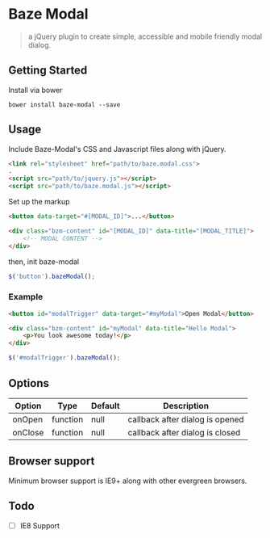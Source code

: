 # Baze Modal

> a jQuery plugin to create simple, accessible and mobile friendly modal dialog.

## Getting Started

Install via bower 

```
bower install baze-modal --save
```

## Usage

Include Baze-Modal's CSS and Javascript files along with jQuery.

```HTML
<link rel="stylesheet" href="path/to/baze.modal.css">
.
<script src="path/to/jquery.js"></script>
<script src="path/to/baze.modal.js"></script>
```

Set up the markup

```HTML
<button data-target="#[MODAL_ID]">...</button>

<div class="bzm-content" id="[MODAL_ID]" data-title="[MODAL_TITLE]">
    <!-- MODAL CONTENT -->
</div>
```

then, init baze-modal

```Javascript
$('button').bazeModal();
```

### Example

```HTML
<button id="modalTrigger" data-target="#myModal">Open Modal</button>

<div class="bzm-content" id="myModal" data-title="Hello Modal">
    <p>You look awesome today!</p>
</div>
```

``` Javascript 
$('#modalTrigger').bazeModal();
```

## Options

| Option  | Type  | Default  | Description  |
|---|---|---|---|
| onOpen  | function  | null  | callback after dialog is opened  |
| onClose  | function  | null  | callback after dialog is closed  |


## Browser support

Minimum browser support is IE9+ along with other evergreen browsers.

## Todo

- [ ] IE8 Support